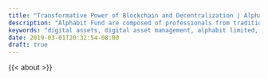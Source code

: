 ```yaml
---
title: "Transformative Power of Blockchain and Decentralization | Alphabit Fund"
description: "Alphabit Fund are composed of professionals from traditional financial services and the digital asset ecosystem, helping clients successfully navigate the world of digital assets."
keywords: "digital assets, digital asset management, alphabit limited, Alphabit Fund, digital currency, cryptocurrency, Bitcoin, Investment strategy, blockchain, currency investors"
date: 2019-03-01T20:32:54-08:00
draft: true
---
```


{{< about >}}
